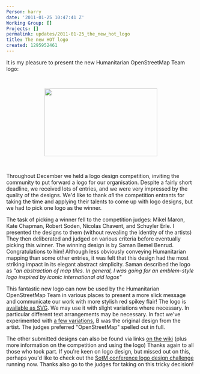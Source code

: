 ```yaml
---
Person: harry
date: '2011-01-25 10:47:41 Z'
Working Group: []
Projects: []
permalink: updates/2011-01-25_the_new_hot_logo
title: The new HOT logo
created: 1295952461
---
```

<p>It is my pleasure to present the new Humanitarian OpenStreetMap Team logo:</p><p style="text-align: center;"><a href="http://wiki.openstreetmap.org/wiki/Humanitarian_OSM_Team_Logo"><img class="size-full wp-image-82 aligncenter" style="border: 0pt none; margin: 30px;" title="300px_Hot_logo" src="http://hot.openstreetmap.org/weblog/wp-content/uploads/2011/01/300px_Hot_logo.png" alt="" width="300" border="0" height="180"></a></p><p>Throughout December we held a logo design competition, inviting the community to put forward a logo for our organisation. Despite a fairly short deadline, we received lots of entries, and we were very impressed by the quality of the designs. We'd like to thank <em>all</em> the competition entrants for taking the time and applying their talents to come up with logo designs, but we had to pick one logo as the winner.</p><p>The task of picking a winner fell to the competition judges: Mikel Maron, Kate Chapman, Robert Soden, Nicolas Chavent, and Schuyler Erle. I presented the designs to them (without revealing the identity of the artists) They then deliberated and judged on various criteria before eventually picking this winner. The winning design is by Saman Bemel Benrud. Congratulations to him! Although less obviously conveying Humanitarian mapping than some other entries, it was felt that this design had the most striking impact in its elegant abstract simplicity. Saman described the logo as <em>"an abstraction of map tiles. In general, I was going for an emblem-style logo inspired by iconic international aid logos"</em></p><p>This fantastic new logo can now be used by the Humanitarian OpenStreetMap Team in various places to present a more slick message and communicate our work with more stylish red spikey flair! The logo is <a title="Download Scaleable Vector Graphics file" href="http://wiki.openstreetmap.org/w/images/a/af/Hot_logo_with_text.svg">available as SVG</a>. We may use it with slight variations where necessary. In particular different text arrangements may be necessary. In fact we've experimented with <a title="Harrys logo variation experiments" href="http://harrywood.co.uk/temp/hotlogo_variations.png">a few variations</a>, B was the original design from the artist. The judges preferred "OpenStreetMap" spelled out in full.</p><p>The other submitted designs can also be found via links <a title="'Humanitarian OSM Team Logo' page on osm wiki" href="http://wiki.openstreetmap.org/wiki/Humanitarian_OSM_Team_Logo">on the wiki</a> (plus more information on the competition and using the logo) Thanks again to all those who took part. If you're keen on logo design, but missed out on this, perhaps you'd like to check out the <a href="http://stateofthemap.org/logo-design-challenge/">SotM conference logo design challenge</a> running now. Thanks also go to the judges for taking on this tricky decision!</p>

